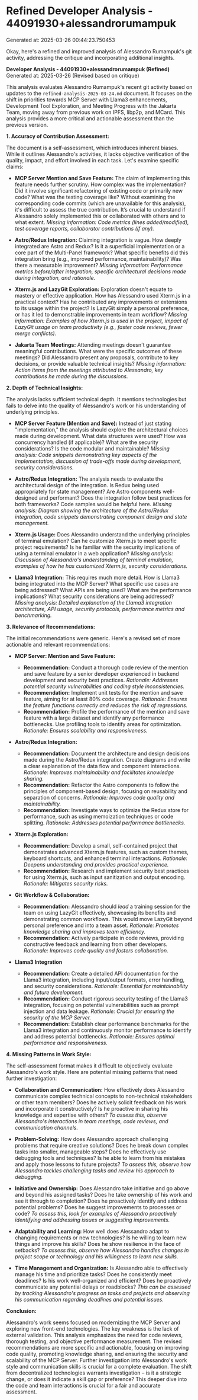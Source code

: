 # Refined Developer Analysis - 44091930+alessandrorumampuk
Generated at: 2025-03-26 00:44:23.750453

Okay, here's a refined and improved analysis of Alessandro Rumampuk's git activity, addressing the critique and incorporating additional insights.

**Developer Analysis - 44091930+alessandrorumampuk (Refined)**
Generated at: 2025-03-26 (Revised based on critique)

This analysis evaluates Alessandro Rumampuk's recent git activity based on updates to the `refined-analysis-2025-03-24.md` document. It focuses on the shift in priorities towards MCP Server with Llama3 enhancements, Development Tool Exploration, and Meeting Progress with the Jakarta Team, moving away from previous work on IPFS, libp2p, and MCard. This analysis provides a more critical and actionable assessment than the previous version.

**1. Accuracy of Contribution Assessment:**

The document is a self-assessment, which introduces inherent biases. While it outlines Alessandro's activities, it lacks objective verification of the quality, impact, and effort involved in each task. Let's examine specific claims:

*   **MCP Server Mention and Save Feature:** The claim of implementing this feature needs further scrutiny. How complex was the implementation? Did it involve significant refactoring of existing code or primarily new code? What was the testing coverage like? Without examining the corresponding code commits (which are unavailable for this analysis), it's difficult to assess the true contribution.  It’s crucial to understand if Alessandro solely implemented this or collaborated with others and to what extent.  *Missing information: Code metrics (lines added/modified), test coverage reports, collaborator contributions (if any).*

*   **Astro/Redux Integration:** Claiming integration is vague.  How deeply integrated are Astro and Redux? Is it a superficial implementation or a core part of the Multi-Panel framework? What specific benefits did this integration bring (e.g., improved performance, maintainability)? Was there a measurable improvement? *Missing information: Performance metrics before/after integration, specific architectural decisions made during integration, and rationale.*

*   **Xterm.js and LazyGit Exploration:**  Exploration doesn't equate to mastery or effective application. How has Alessandro used Xterm.js in a practical context? Has he contributed any improvements or extensions to its usage within the project?  Is LazyGit simply a personal preference, or has it led to demonstrable improvements in team workflow? *Missing information: Examples of how Xterm.js is used in the project, impact of LazyGit usage on team productivity (e.g., faster code reviews, fewer merge conflicts).*

*   **Jakarta Team Meetings:** Attending meetings doesn't guarantee meaningful contributions. What were the specific outcomes of these meetings? Did Alessandro present any proposals, contribute to key decisions, or provide valuable technical insights? *Missing information: Action items from the meetings attributed to Alessandro, key contributions he made during the discussions.*

**2. Depth of Technical Insights:**

The analysis lacks sufficient technical depth. It mentions technologies but fails to delve into the quality of Alessandro's work or his understanding of underlying principles.

*   **MCP Server Feature (Mention and Save):** Instead of just stating "implementation," the analysis should explore the architectural choices made during development. What data structures were used? How was concurrency handled (if applicable)? What are the security considerations? Is the code modular and maintainable?  *Missing analysis: Code snippets demonstrating key aspects of the implementation, discussion of trade-offs made during development, security considerations.*

*   **Astro/Redux Integration:** The analysis needs to evaluate the architectural design of the integration. Is Redux being used appropriately for state management? Are Astro components well-designed and performant? Does the integration follow best practices for both frameworks? Code samples would be helpful here. *Missing analysis: Diagram showing the architecture of the Astro/Redux integration, code snippets demonstrating component design and state management.*

*   **Xterm.js Usage:** Does Alessandro understand the underlying principles of terminal emulation? Can he customize Xterm.js to meet specific project requirements? Is he familiar with the security implications of using a terminal emulator in a web application?  *Missing analysis: Discussion of Alessandro's understanding of terminal emulation, examples of how he has customized Xterm.js, security considerations.*

*   **Llama3 Integration:** This requires much more detail. How is Llama3 being integrated into the MCP Server? What specific use cases are being addressed? What APIs are being used? What are the performance implications? What security considerations are being addressed?  *Missing analysis: Detailed explanation of the Llama3 integration architecture, API usage, security protocols, performance metrics and benchmarking.*

**3. Relevance of Recommendations:**

The initial recommendations were generic.  Here's a revised set of more actionable and relevant recommendations:

*   **MCP Server: Mention and Save Feature:**
    *   **Recommendation:** Conduct a thorough code review of the mention and save feature by a senior developer experienced in backend development and security best practices. *Rationale: Addresses potential security vulnerabilities and coding style inconsistencies.*
    *   **Recommendation:**  Implement unit tests for the mention and save feature, aiming for at least 80% code coverage. *Rationale: Ensures the feature functions correctly and reduces the risk of regressions.*
    *   **Recommendation:**  Profile the performance of the mention and save feature with a large dataset and identify any performance bottlenecks. Use profiling tools to identify areas for optimization. *Rationale:  Ensures scalability and responsiveness.*

*   **Astro/Redux Integration:**
    *   **Recommendation:** Document the architecture and design decisions made during the Astro/Redux integration. Create diagrams and write a clear explanation of the data flow and component interactions. *Rationale: Improves maintainability and facilitates knowledge sharing.*
    *   **Recommendation:** Refactor the Astro components to follow the principles of component-based design, focusing on reusability and separation of concerns. *Rationale: Improves code quality and maintainability.*
    *   **Recommendation:** Investigate ways to optimize the Redux store for performance, such as using memoization techniques or code splitting. *Rationale: Addresses potential performance bottlenecks.*

*   **Xterm.js Exploration:**
    *   **Recommendation:** Develop a small, self-contained project that demonstrates advanced Xterm.js features, such as custom themes, keyboard shortcuts, and enhanced terminal interactions. *Rationale: Deepens understanding and provides practical experience.*
    *   **Recommendation:** Research and implement security best practices for using Xterm.js, such as input sanitization and output encoding. *Rationale: Mitigates security risks.*

*   **Git Workflow & Collaboration:**
    *   **Recommendation:** Alessandro should *lead* a training session for the team on using LazyGit effectively, showcasing its benefits and demonstrating common workflows.  This would move LazyGit beyond personal preference and into a team asset. *Rationale: Promotes knowledge sharing and improves team efficiency.*
    *   **Recommendation:** Actively participate in code reviews, providing constructive feedback and learning from other developers. *Rationale: Improves code quality and fosters collaboration.*

*   **Llama3 Integration**
    *   **Recommendation:** Create a detailed API documentation for the Llama3 integration, including input/output formats, error handling, and security considerations. *Rationale:  Essential for maintainability and future development.*
    *   **Recommendation:** Conduct rigorous security testing of the Llama3 integration, focusing on potential vulnerabilities such as prompt injection and data leakage. *Rationale:  Crucial for ensuring the security of the MCP Server.*
    *   **Recommendation:** Establish clear performance benchmarks for the Llama3 integration and continuously monitor performance to identify and address potential bottlenecks. *Rationale: Ensures optimal performance and responsiveness.*

**4. Missing Patterns in Work Style:**

The self-assessment format makes it difficult to objectively evaluate Alessandro's work style. Here are potential missing patterns that need further investigation:

*   **Collaboration and Communication:** How effectively does Alessandro communicate complex technical concepts to non-technical stakeholders or other team members? Does he actively solicit feedback on his work and incorporate it constructively? Is he proactive in sharing his knowledge and expertise with others? *To assess this, observe Alessandro's interactions in team meetings, code reviews, and communication channels.*

*   **Problem-Solving:** How does Alessandro approach challenging problems that require creative solutions? Does he break down complex tasks into smaller, manageable steps? Does he effectively use debugging tools and techniques? Is he able to learn from his mistakes and apply those lessons to future projects? *To assess this, observe how Alessandro tackles challenging tasks and review his approach to debugging.*

*   **Initiative and Ownership:** Does Alessandro take initiative and go above and beyond his assigned tasks? Does he take ownership of his work and see it through to completion? Does he proactively identify and address potential problems? Does he suggest improvements to processes or code? *To assess this, look for examples of Alessandro proactively identifying and addressing issues or suggesting improvements.*

*   **Adaptability and Learning:** How well does Alessandro adapt to changing requirements or new technologies? Is he willing to learn new things and improve his skills? Does he show resilience in the face of setbacks? *To assess this, observe how Alessandro handles changes in project scope or technology and his willingness to learn new skills.*

*   **Time Management and Organization:** Is Alessandro able to effectively manage his time and prioritize tasks? Does he consistently meet deadlines? Is his work well-organized and efficient? Does he proactively communicate any potential delays or roadblocks? *This can be assessed by tracking Alessandro's progress on tasks and projects and observing his communication regarding deadlines and potential issues.*

**Conclusion:**

Alessandro's work seems focused on modernizing the MCP Server and exploring new front-end technologies. The key weakness is the lack of external validation. This analysis emphasizes the need for code reviews, thorough testing, and objective performance measurement. The revised recommendations are more specific and actionable, focusing on improving code quality, promoting knowledge sharing, and ensuring the security and scalability of the MCP Server. Further investigation into Alessandro's work style and communication skills is crucial for a complete evaluation. The shift from decentralized technologies warrants investigation – is it a strategic change, or does it indicate a skill gap or preference? This deeper dive into the code and team interactions is crucial for a fair and accurate assessment.
